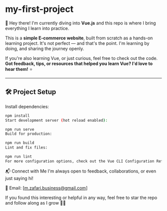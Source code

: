# my-first-project

👋 Hey there! I'm currently diving into **Vue.js** and this repo is where I bring everything I learn into practice.

This is a **simple E-commerce website**, built from scratch as a hands-on learning project. It's not perfect — and that's the point. I'm learning by doing, and sharing the journey openly.

If you're also learning Vue, or just curious, feel free to check out the code.  
**Got feedback, tips, or resources that helped you learn Vue? I'd love to hear them!** ⭐

---

## 🛠️ Project Setup

Install dependencies:

```bash
npm install
Start development server (hot reload enabled):

npm run serve
Build for production:

npm run build
Lint and fix files:

npm run lint
For more configuration options, check out the Vue CLI Configuration Reference.

```

📬 Connect with Me
I'm always open to feedback, collaborations, or even just saying hi!

📧 Email: [m.zafari.business@gmail.com]

If you found this interesting or helpful in any way, feel free to star the repo and follow along as I grow 👣✨

